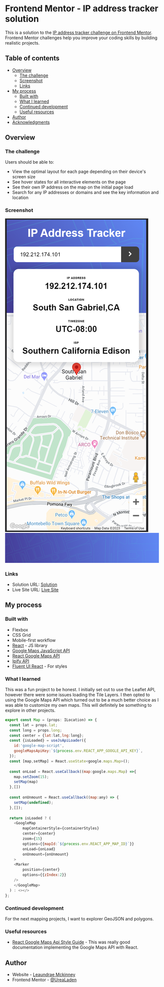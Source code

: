 # Frontend Mentor - IP address tracker solution

This is a solution to the [IP address tracker challenge on Frontend Mentor](https://www.frontendmentor.io/challenges/ip-address-tracker-I8-0yYAH0). Frontend Mentor challenges help you improve your coding skills by building realistic projects. 

## Table of contents

- [Overview](#overview)
  - [The challenge](#the-challenge)
  - [Screenshot](#screenshot)
  - [Links](#links)
- [My process](#my-process)
  - [Built with](#built-with)
  - [What I learned](#what-i-learned)
  - [Continued development](#continued-development)
  - [Useful resources](#useful-resources)
- [Author](#author)
- [Acknowledgments](#acknowledgments)

## Overview

### The challenge

Users should be able to:

- View the optimal layout for each page depending on their device's screen size
- See hover states for all interactive elements on the page
- See their own IP address on the map on the initial page load
- Search for any IP addresses or domains and see the key information and location

### Screenshot

![Mobile](./public/images/screenshot_mobile.png)
![Desktop](./public/images/pattern-bg-desktop.png)

### Links

- Solution URL: [Solution](https://your-solution-url.com)
- Live Site URL: [Live Site](https://urealaden.github.io/ip-tracker/)

## My process

### Built with

- Flexbox
- CSS Grid
- Mobile-first workflow
- [React](https://reactjs.org/) - JS library
- [Google Maps JavaScript API](https://developers.google.com/maps/documentation/javascript/)
- [React Google Maps API](https://www.npmjs.com/package/@react-google-maps/api)
- [Ipify API](https://www.ipify.org/)
- [Fluent UI React](https://styled-components.com/) - For styles


### What I learned

This was a fun project to be honest. I initially set out to use the Leaflet API, however there were some issues loading the Tile Layers. I then opted to using the Google Maps API which turned out to be a much better choice as I was able to customize my own maps. This will definitely be something to explore in other projects.

```js Including this here for reference. The API is way easier to use now than it was a few years ago.
export const Map = (props: ILocation) => {
  const lat = props.lat;
  const long = props.long;
  const center = {lat:lat,lng:long};
  const {isLoaded} = useJsApiLoader({
    id:'google-map-script',
    googleMapsApiKey:`${process.env.REACT_APP_GOOGLE_API_KEY}`,
  });
  const [map,setMap] = React.useState<google.maps.Map>();

  const onLoad = React.useCallback((map:google.maps.Map) =>{
    map.setZoom(15);
    setMap(map)
  },[])

  const onUnmount = React.useCallback((map:any) => {
    setMap(undefined);
  },[]);

  return isLoaded ? (
    <GoogleMap
        mapContainerStyle={containerStyles}
        center={center}
        zoom={15}
        options={{mapId:`${process.env.REACT_APP_MAP_ID}`}}
        onLoad={onLoad}
        onUnmount={onUnmount}
    > 
    <Marker
        position={center}
        options={{zIndex:2}}
    />    
    </GoogleMap>
  ) : <></>
};
```

### Continued development

For the next mapping projects, I want to explorer GeoJSON and polygons.

### Useful resources

- [React Google Maps Api Style Guide](https://react-google-maps-api-docs.netlify.app/#distancematrixservice) - This was really good documentation implementing the Google Maps API with React.

## Author

- Website - [Leaundrae Mckinney](https://www.linkedin.com/in/leaundrae-mckinney/)
- Frontend Mentor - [@UreaLaden](https://www.frontendmentor.io/profile/yourusername)


